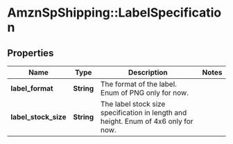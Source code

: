 # AmznSpShipping::LabelSpecification

## Properties
Name | Type | Description | Notes
------------ | ------------- | ------------- | -------------
**label_format** | **String** | The format of the label. Enum of PNG only for now. | 
**label_stock_size** | **String** | The label stock size specification in length and height. Enum of 4x6 only for now. | 

